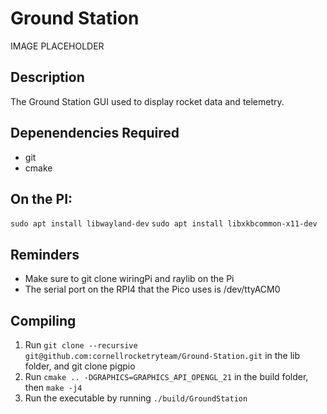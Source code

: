 # Ground Station

IMAGE PLACEHOLDER

## Description

The Ground Station GUI used to display rocket data and telemetry.

## Depenendencies Required

- git
- cmake

 ## On the PI:
  ```sudo apt install libwayland-dev```
  ```sudo apt install libxkbcommon-x11-dev```

## Reminders 
- Make sure to git clone wiringPi and raylib on the Pi
-  The serial port on the RPI4 that the Pico uses is /dev/ttyACM0
## Compiling
1. Run ```git clone --recursive git@github.com:cornellrocketryteam/Ground-Station.git``` in the lib folder, and git clone pigpio 
2. Run ```cmake .. -DGRAPHICS=GRAPHICS_API_OPENGL_21``` in the build folder, then ```make -j4 ``` 
3. Run the executable by running ```./build/GroundStation```

